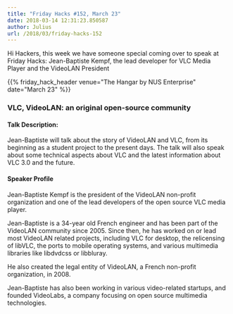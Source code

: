 ```yaml
---
title: "Friday Hacks #152, March 23"
date: 2018-03-14 12:31:23.850587
author: Julius
url: /2018/03/friday-hacks-152
---
```


Hi Hackers, this week we have someone special coming over to speak at Friday Hacks: Jean-Baptiste Kempf, the lead developer for VLC Media Player and the VideoLAN President

{{% friday_hack_header venue="The Hangar by NUS Enterprise" date="March 23" %}}


### VLC, VideoLAN: an original open-source community

#### Talk Description:

Jean-Baptiste will talk about the story of VideoLAN and VLC, from its beginning as a student project to the present days.
The talk will also speak about some technical aspects about VLC and the latest information about VLC 3.0 and the future.

#### Speaker Profile

Jean-Baptiste Kempf is the president of the VideoLAN non-profit organization and one of the lead developers of the open source VLC media player.

Jean-Baptiste is a 34-year old French engineer and has been part of the VideoLAN community since 2005. Since then, he has worked on or lead most VideoLAN related projects, including VLC for desktop, the relicensing of libVLC, the ports to mobile operating systems, and various multimedia libraries like libdvdcss or libbluray.

He also created the legal entity of VideoLAN, a French non-profit organization, in 2008.

Jean-Baptiste has also been working in various video-related startups, and founded VideoLabs, a company focusing on open source multimedia technologies.
